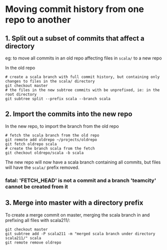 # Moving commit history from one repo to another

## 1. Split out a subset of commits that affect a directory

eg: to move all commits in an old repo affecting files in `scala/` to a new repo

In the old repo

```
# create a scala branch with full commit history, but containing only changes to files in the scala/ directory
git checkout master
# the files in the new subtree commits with be unprefixed, ie: in the root directory
git subtree split --prefix scala --branch scala
```

## 2. Import the commits into the new repo

In the new repo, to import the branch from the old repo

```
# fetch the scala branch from the old repo
git remote add oldrepo ~/projects/oldrepo
git fetch oldrepo scala
# create the branch scala from the fetch
git checkout oldrepo/scala -b scala
```

The new repo will now have a scala branch containing all commits, but files will have the `scala/` prefix removed.

### fatal: 'FETCH_HEAD' is not a commit and a branch 'teamcity' cannot be created from it

## 3. Merge into master with a directory prefix

To create a merge commit on master, merging the scala branch in and prefixing all files with scala211/:

```
git checkout master
git subtree add -P scala211 -m "merged scala branch under directory scala211/" scala
git remote remove oldrepo
```
